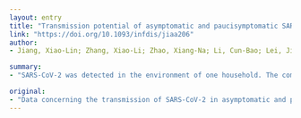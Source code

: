 ```yaml
---
layout: entry
title: "Transmission potential of asymptomatic and paucisymptomatic SARS-CoV-2 infections: a three-family cluster study in China"
link: "https://doi.org/10.1093/infdis/jiaa206"
author:
- Jiang, Xiao-Lin; Zhang, Xiao-Li; Zhao, Xiang-Na; Li, Cun-Bao; Lei, Jie; Kou, Zeng-Qiang; Sun, Wen-Kui; Hang, Yang; Gao, Feng; Ji, Sheng-Xiang; Lin, Can-Fang; Pang, Bo; Yao, Ming-Xiao; Anderson, Benjamin D.; Wang, Guo-Lin; Yao, Lin; Duan, Li-Jun; Kang, Dian-Ming; Ma, Mai-Juan

summary:
- "SARS-CoV-2 was detected in the environment of one household. The complete genomes of the patients were &amp;gt;99.9% identical. We report a three-family cluster of infections involving asymptomatic and paucisymptomatic transmission. Eight (53%) of 15 members from three families were confirmed with SARS. Asymptomatic mother transmitted the virus to her son and a father transmitted it to his three-month-old daughter. Data about the transmission of the virus are lacking. Three-family infection is reported in a household in three families."

original:
- "Data concerning the transmission of SARS-CoV-2 in asymptomatic and paucisymptomatic patients are lacking. We report a three-family cluster of infections involving asymptomatic and paucisymptomatic transmission. Eight (53%) of 15 members from three families were confirmed with SARS-CoV-2 infection. Of eight patients, three were asymptomatic and one was paucisymptomatic. An asymptomatic mother transmitted the virus to her son, and a paucisymptomatic father transmitted the virus to his three-month-old daughter. SARS-CoV-2 was detected in the environment of one household. The complete genomes of SARS-CoV-2 from the patients were &amp;gt;99.9% identical and were clustered with other SARS-CoV-2 sequences reported from China and other countries."
---
```


